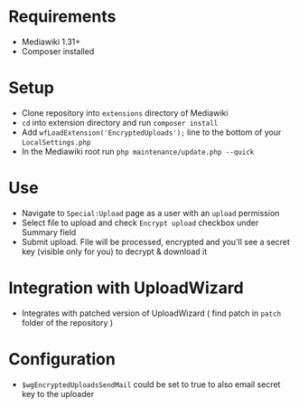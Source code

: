 # Requirements

- Mediawiki 1.31+
- Composer installed

# Setup

- Clone repository into `extensions` directory of Mediawiki
- `cd` into extension directory and run `composer install`
- Add `wfLoadExtension('EncryptedUploads');` line to the bottom of your `LocalSettings.php`
- In the Mediawiki root run `php maintenance/update.php --quick`

# Use

- Navigate to `Special:Upload` page as a user with an `upload` permission
- Select file to upload and check `Encrypt upload` checkbox under Summary field
- Submit upload. File will be processed, encrypted and you'll see a secret key (visible only for you) to decrypt & download it

# Integration with UploadWizard

- Integrates with patched version of UploadWizard ( find patch in `patch` folder of the repository )

# Configuration

- `$wgEncryptedUploadsSendMail` could be set to true to also email secret key to the uploader
